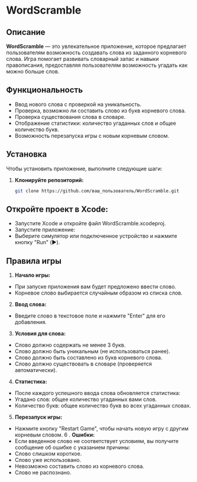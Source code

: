 # WordScramble

## Описание

**WordScramble** — это увлекательное приложение, которое предлагает пользователям возможность создавать слова из заданного корневого слова. Игра помогает развивать словарный запас и навыки правописания, предоставляя пользователям возможность угадать как можно больше слов.

## Функциональность

- Ввод нового слова с проверкой на уникальность.
- Проверка, возможно ли составить слово из букв корневого слова.
- Проверка существования слова в словаре.
- Отображение статистики: количество угаданных слов и общее количество букв.
- Возможность перезапуска игры с новым корневым словом.

## Установка

Чтобы установить приложение, выполните следующие шаги:

1. **Клонируйте репозиторий:**
   ```bash
   git clone https://github.com/ваш_пользователь/WordScramble.git
   
## Откройте проект в Xcode:
- Запустите Xcode и откройте файл WordScramble.xcodeproj.
-  Запустите приложение:
-  Выберите симулятор или подключенное устройство и нажмите кнопку "Run" (▶️).

## Правила игры
1. **Начало игры:**
- При запуске приложения вам будет предложено ввести слово.
- Корневое слово выбирается случайным образом из списка слов.
2. **Ввод слова:**
- Введите слово в текстовое поле и нажмите "Enter" для его добавления.
3. **Условия для слова:**
- Слово должно содержать не менее 3 букв.
- Слово должно быть уникальным (не использоваться ранее).
- Слово должно быть составлено из букв корневого слова.
- Слово должно существовать в словаре (проверяется автоматически).
4. **Статистика:**
- После каждого успешного ввода слова обновляется статистика:
- Угадано слов: общее количество угаданных вами слов.
- Количество букв: общее количество букв во всех угаданных словах.
5. **Перезапуск игры:**
- Нажмите кнопку "Restart Game", чтобы начать новую игру с другим корневым словом.
6 . **Ошибки:**
- Если введенное слово не соответствует условиям, вы получите сообщение об ошибке с указанием причины:
- Слово слишком короткое.
- Слово уже использовано.
- Невозможно составить слово из корневого слова.
- Слово не распознано.
